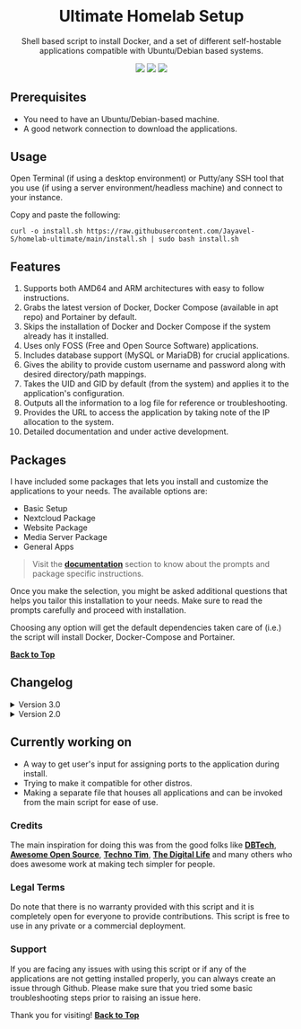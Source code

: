 <h1 align="center" style="margin-top: 0px;">Ultimate Homelab Setup</h1>

<p align="center" >Shell based script to install Docker, and a set of different self-hostable applications compatible with Ubuntu/Debian based systems.</p>

<p align="center">
<img src="https://img.shields.io/badge/Built%20with-%E2%9D%A4-ffffff"> <img src="https://img.shields.io/badge/Powered%20by-Coffee-ffffff"> <img src="https://img.shields.io/badge/License-GPLv3-ffffff">  
</p>

## Prerequisites
  - You need to have an Ubuntu/Debian-based machine.
  - A good network connection to download the applications.
 
## Usage

Open Terminal (if using a desktop environment) or Putty/any SSH tool that you use (if using a server environment/headless machine) and connect to your instance. 

Copy and paste the following:

```
curl -o install.sh https://raw.githubusercontent.com/Jayavel-S/homelab-ultimate/main/install.sh | sudo bash install.sh
```

## Features

1. Supports both AMD64 and ARM architectures with easy to follow instructions.
2. Grabs the latest version of Docker, Docker Compose (available in apt repo) and Portainer by default.
3. Skips the installation of Docker and Docker Compose if the system already has it installed.
4. Uses only FOSS (Free and Open Source Software) applications.
5. Includes database support (MySQL or MariaDB) for crucial applications.
6. Gives the ability to provide custom username and password along with desired directory/path mappings.
7. Takes the UID and GID by default (from the system) and applies it to the application's configuration.
8. Outputs all the information to a log file for reference or troubleshooting.
9. Provides the URL to access the application by taking note of the IP allocation to the system.
10. Detailed documentation and under active development.

## Packages

I have included some packages that lets you install and customize the applications to your needs. The available options are:

- Basic Setup
- Nextcloud Package
- Website Package
- Media Server Package
- General Apps

>Visit the **[documentation](https://github.com/Jayavel-S/homelab-ultimate/blob/main/docs/README.md)** section to know about the prompts and package specific instructions.

Once you make the selection, you might be asked additional questions that helps you tailor this installation to your needs. Make sure to read the prompts carefully and proceed with installation.

Choosing any option will get the default dependencies taken care of (i.e.) the script will install Docker, Docker-Compose and Portainer.

**[Back to Top](#ultimate-homelab-setup)**

## Changelog

<details><summary>Version 3.0</summary>
<p>

   - Added support for CentOS, and Fedora distributions.
   - Updated the script to fetch the latest version of Docker Compose directly from their repository.
   - Improved the updates check.

</p>
</details>

<details><summary>Version 2.0</summary>
<p>

   - Added UI like support for getting user inputs using Whiptail.
   - Users can now just select the apps they want installed from the check list displayed.
   - Added Portainer check to see if Portainer is already installed.
   - Provided a selection menu for users to choose if they want to install Portainer or not.
   - Fixed the spinner! (previous version sometimes ended abruptly in some devices).

</p>
</details>

## Currently working on

   - A way to get user's input for assigning ports to the application during install.
   - Trying to make it compatible for other distros.
   - Making a separate file that houses all applications and can be invoked from the main script for ease of use.

### Credits
The main inspiration for doing this was from the good folks like **[DBTech](https://www.youtube.com/c/DBTechYT)**, **[Awesome Open Source](https://www.youtube.com/c/AwesomeOpenSource)**, **[Techno Tim](https://www.youtube.com/c/TechnoTimLive)**, **[The Digital Life](https://www.youtube.com/c/TheDigitalLifeTech)** and many others who does awesome work at making tech simpler for people. 

### Legal Terms

Do note that there is no warranty provided with this script and it is completely open for everyone to provide contributions. This script is free to use in any private or a commercial deployment.

### Support

If you are facing any issues with using this script or if any of the applications are not getting installed properly, you can always create an issue through Github. Please make sure that you tried some basic troubleshooting steps prior to raising an issue here.


Thank you for visiting! 
**[Back to Top](#ultimate-homelab-setup)**
